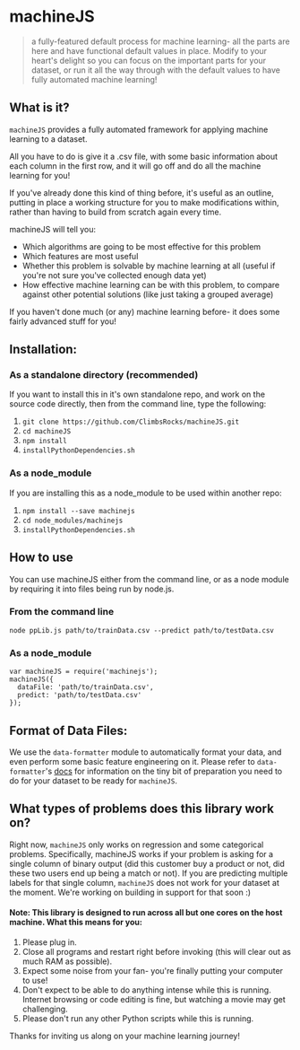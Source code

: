 # machineJS
> a fully-featured default process for machine learning- all the parts are here and have functional default values in place. Modify to your heart's delight so you can focus on the important parts for your dataset, or run it all the way through with the default values to have fully automated machine learning!

## What is it?
`machineJS` provides a fully automated framework for applying machine learning to a dataset.

All you have to do is give it a .csv file, with some basic information about each column in the first row, and it will go off and do all the machine learning for you!

If you've already done this kind of thing before, it's useful as an outline, putting in place a working structure for you to make modifications within, rather than having to build from scratch again every time. 

machineJS will tell you:
- Which algorithms are going to be most effective for this problem 
- Which features are most useful
- Whether this problem is solvable by machine learning at all (useful if you're not sure you've collected enough data yet)
- How effective machine learning can be with this problem, to compare against other potential solutions (like just taking a grouped average)

If you haven't done much (or any) machine learning before- it does some fairly advanced stuff for you!

## Installation:

### As a standalone directory (recommended)
If you want to install this in it's own standalone repo, and work on the source code directly, then from the command line, type the following:
1. `git clone https://github.com/ClimbsRocks/machineJS.git`
2. `cd machineJS`
3. `npm install`
4. `installPythonDependencies.sh`

### As a node_module
If you are installing this as a node_module to be used within another repo:
1. `npm install --save machinejs`
2. `cd node_modules/machinejs`
3. `installPythonDependencies.sh`

## How to use
You can use machineJS either from the command line, or as a node module by requiring it into files being run by node.js.

### From the command line
`node ppLib.js path/to/trainData.csv --predict path/to/testData.csv`

### As a node_module
``` 
var machineJS = require('machinejs');
machineJS({
  dataFile: 'path/to/trainData.csv',
  predict: 'path/to/testData.csv'
});
```

## Format of Data Files:
We use the `data-formatter` module to automatically format your data, and even perform some basic feature engineering on it. 
Please refer to `data-formatter`'s [docs](https://github.com/ClimbsRocks/data-formatter) for information on the tiny bit of preparation you need to do for your dataset to be ready for `machineJS`.

## What types of problems does this library work on?
Right now, `machineJS` only works on regression and some categorical problems. 
Specifically, machineJS works if your problem is asking for a single column of binary output (did this customer buy a product or not, did these two users end up being a match or not). 
If you are predicting multiple labels for that single column, `machineJS` does not work for your dataset at the moment. We're working on building in support for that soon :)


#### Note: This library is designed to run across all but one cores on the host machine. What this means for you:
1. Please plug in.
2. Close all programs and restart right before invoking (this will clear out as much RAM as possible).
3. Expect some noise from your fan- you're finally putting your computer to use!
4. Don't expect to be able to do anything intense while this is running. Internet browsing or code editing is fine, but watching a movie may get challenging.
5. Please don't run any other Python scripts while this is running.

Thanks for inviting us along on your machine learning journey!



